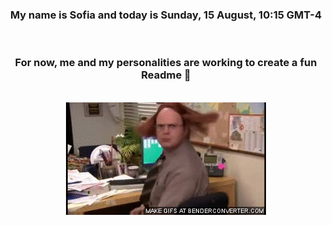


<div align="center">
<h3 >My name is Sofia and today is Sunday, 15 August, 10:15 GMT-4</h3><br>
<h3 >For now, me and my personalities are working to create a fun Readme 👋
</h3><br>
<img src='img/dwight.gif' alt='working...'/>
</div>

